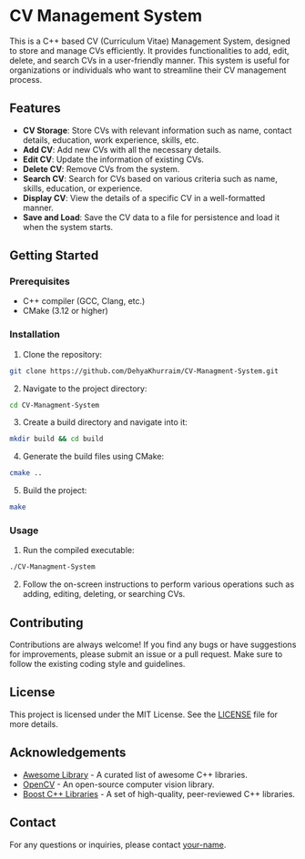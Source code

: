 # CV Management System

This is a C++ based CV (Curriculum Vitae) Management System, designed to store and manage CVs efficiently. It provides functionalities to add, edit, delete, and search CVs in a user-friendly manner. This system is useful for organizations or individuals who want to streamline their CV management process.

## Features

- **CV Storage**: Store CVs with relevant information such as name, contact details, education, work experience, skills, etc.
- **Add CV**: Add new CVs with all the necessary details.
- **Edit CV**: Update the information of existing CVs.
- **Delete CV**: Remove CVs from the system.
- **Search CV**: Search for CVs based on various criteria such as name, skills, education, or experience.
- **Display CV**: View the details of a specific CV in a well-formatted manner.
- **Save and Load**: Save the CV data to a file for persistence and load it when the system starts.

## Getting Started

### Prerequisites

- C++ compiler (GCC, Clang, etc.)
- CMake (3.12 or higher)

### Installation

1. Clone the repository:

```bash
git clone https://github.com/DehyaKhurraim/CV-Managment-System.git
```

2. Navigate to the project directory:

```bash
cd CV-Managment-System
```

3. Create a build directory and navigate into it:

```bash
mkdir build && cd build
```

4. Generate the build files using CMake:

```bash
cmake ..
```

5. Build the project:

```bash
make
```

### Usage

1. Run the compiled executable:

```bash
./CV-Managment-System
```

2. Follow the on-screen instructions to perform various operations such as adding, editing, deleting, or searching CVs.

## Contributing

Contributions are always welcome! If you find any bugs or have suggestions for improvements, please submit an issue or a pull request. Make sure to follow the existing coding style and guidelines.

## License

This project is licensed under the MIT License. See the [LICENSE](LICENSE) file for more details.

## Acknowledgements

- [Awesome Library](https://github.com/awesome/awesome) - A curated list of awesome C++ libraries.
- [OpenCV](https://opencv.org/) - An open-source computer vision library.
- [Boost C++ Libraries](https://www.boost.org/) - A set of high-quality, peer-reviewed C++ libraries.

## Contact

For any questions or inquiries, please contact [your-name](mailto:your-email@example.com).
